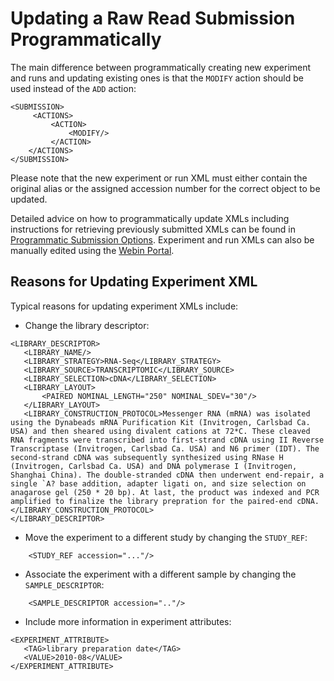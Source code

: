 # Updating a Raw Read Submission Programmatically

The main difference between programmatically creating new experiment and runs
and updating existing ones is that the `MODIFY` action should be used instead of the `ADD` action:

```
<SUBMISSION>
     <ACTIONS>
         <ACTION>
             <MODIFY/>
         </ACTION>
    </ACTIONS>
</SUBMISSION>
```

Please note that the new experiment or run XML must either contain the original alias or the
assigned accession number for the correct object to be updated.

Detailed advice on how to programmatically update XMLs
including instructions for retrieving previously submitted XMLs can be
found in [Programmatic Submission Options](../../submit/general-guide/programmatic.html).
Experiment and run XMLs can also be manually edited using the
[Webin Portal](../../submit/general-guide/submissions-portal.html).

## Reasons for Updating Experiment XML

Typical reasons for updating experiment XMLs include:

- Change the library descriptor:

```
<LIBRARY_DESCRIPTOR>
   <LIBRARY_NAME/>
   <LIBRARY_STRATEGY>RNA-Seq</LIBRARY_STRATEGY>
   <LIBRARY_SOURCE>TRANSCRIPTOMIC</LIBRARY_SOURCE>
   <LIBRARY_SELECTION>cDNA</LIBRARY_SELECTION>
   <LIBRARY_LAYOUT>
       <PAIRED NOMINAL_LENGTH="250" NOMINAL_SDEV="30"/>
   </LIBRARY_LAYOUT>
   <LIBRARY_CONSTRUCTION_PROTOCOL>Messenger RNA (mRNA) was isolated using the Dynabeads mRNA Purification Kit (Invitrogen, Carlsbad Ca. USA) and then sheared using divalent cations at 72*C. These cleaved RNA fragments were transcribed into first-strand cDNA using II Reverse Transcriptase (Invitrogen, Carlsbad Ca. USA) and N6 primer (IDT). The second-strand cDNA was subsequently synthesized using RNase H (Invitrogen, Carlsbad Ca. USA) and DNA polymerase I (Invitrogen, Shanghai China). The double-stranded cDNA then underwent end-repair, a single `A? base addition, adapter ligati on, and size selection on anagarose gel (250 * 20 bp). At last, the product was indexed and PCR amplified to finalize the library prepration for the paired-end cDNA.</LIBRARY_CONSTRUCTION_PROTOCOL>
</LIBRARY_DESCRIPTOR>
 ```

- Move the experiment to a different study by changing the `STUDY_REF`:

```
    <STUDY_REF accession="..."/>
```

- Associate the experiment with a different sample by changing the `SAMPLE_DESCRIPTOR`:

```
    <SAMPLE_DESCRIPTOR accession=".."/>
```

- Include more information in experiment attributes:

```
<EXPERIMENT_ATTRIBUTE>
   <TAG>library preparation date</TAG>
   <VALUE>2010-08</VALUE>
</EXPERIMENT_ATTRIBUTE>
```

